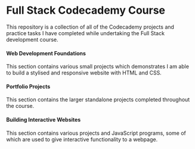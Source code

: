 # Full Stack Codecademy Course
This repository is a collection of all of the Codecademy projects and practice tasks I have completed while undertaking the Full Stack development course.
#### Web Development Foundations
This section contains various small projects which demonstrates I am able to build a stylised and responsive website with HTML and CSS.
#### Portfolio Projects
This section contains the larger standalone projects completed throughout the course.
#### Building Interactive Websites
This section contains various projects and JavaScript programs, some of which are used to give interactive functionality to a webpage.
